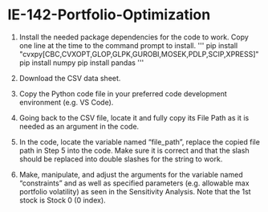 # IE-142-Portfolio-Optimization

1. Install the needed package dependencies for the code to work. Copy one line at the time to the command prompt to install.
'''
pip install "cvxpy[CBC,CVXOPT,GLOP,GLPK,GUROBI,MOSEK,PDLP,SCIP,XPRESS]"
pip install numpy
pip install pandas
'''
2. Download the CSV data sheet.

3. Copy the Python code file in your preferred code development environment (e.g. VS Code).

4. Going back to the CSV file, locate it and fully copy its File Path as it is needed as an argument in the code.

5. In the code, locate the variable named “file_path”, replace the copied file path in Step 5 into the code. Make sure it is correct and that the slash should be replaced into double slashes for the string to work.

6. Make, manipulate, and adjust the arguments for the variable named “constraints” and as well as specified parameters (e.g. allowable max portfolio volatility) as seen in the Sensitivity Analysis. Note that the 1st stock is Stock 0 (0 index).
